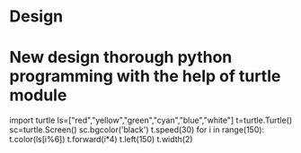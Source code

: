 # Design
# New design thorough python programming with the help of turtle module
import turtle
ls=["red","yellow","green","cyan","blue","white"]
t=turtle.Turtle()
sc=turtle.Screen()
sc.bgcolor('black')
t.speed(30)
for i in range(150):
	t.color(ls[i%6])
	t.forward(i*4)
	t.left(150)
	t.width(2)
	
